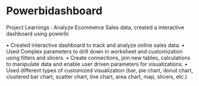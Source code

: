 # Powerbidashboard
Project Learnings : Analyze Ecommerce Sales data, created a interactive dashboard using powerbi


•	Created interactive dashboard to track and analyze online sales data.
•	Used Complex parameters to drill down in worksheet and customization using filters and slicers.
•	Create connections, join new tables, calculations to manipulate data and enable user driven parameters for visualizations.
•	Used different types of customized visualization (bar, pie chart, donut chart, clustered bar chart, scatter chart, line chart, area chart, map, slicers, etc.)

